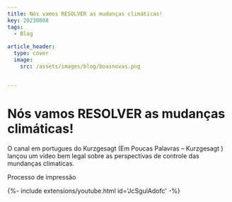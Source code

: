 ```yaml
---
title: Nós vamos RESOLVER as mudanças climáticas!
key: 20230808
tags: 
  - Blog
   
article_header:
  type: cover
  image:
    src: /assets/images/blog/boasnovas.png


---
```

# Nós vamos RESOLVER as mudanças climáticas!

O canal em portugues do Kurzgesagt (Em Poucas Palavras – Kurzgesagt ) lançou um vídeo bem legal sobre as perspectivas de controle das mundanças climaticas.     

<!--more-->
Processo de impressão
<div>{%- include extensions/youtube.html id='JcSgulAdofc' -%}</div>





